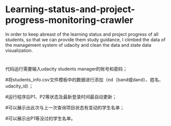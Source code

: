 # Learning-status-and-project-progress-monitoring-crawler
In order to keep abreast of the learning status and project progress of all students, so that we can provide them study guidance, I climbed the data of the management system of udacity and clean the data and state data visualization.
#
代码运行需要输入udacity students manager的账号和密码；

#将students_info.csv文件模板中的数据进行添加（nd（band或dand）、姓名、udacity_id）；

#运行程序后P1、P2等状态及最新登录时间最自动更新；

#可以展示出此次与上一次查询项目状态有变动的学生名单；

#可以展示出P1等没过的学生名单。

